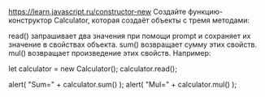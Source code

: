 https://learn.javascript.ru/constructor-new
Создайте функцию-конструктор Calculator, которая создаёт объекты с тремя методами:

read() запрашивает два значения при помощи prompt и сохраняет их значение в свойствах объекта.
sum() возвращает сумму этих свойств.
mul() возвращает произведение этих свойств.
Например:

let calculator = new Calculator();
calculator.read();

alert( "Sum=" + calculator.sum() );
alert( "Mul=" + calculator.mul() );